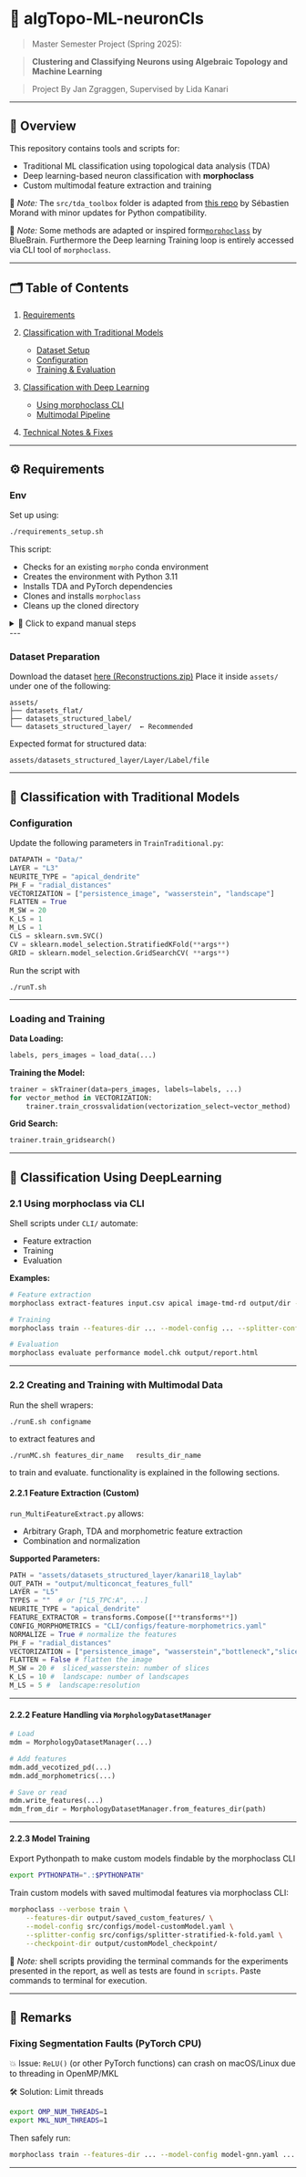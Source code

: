 # 🧠 algTopo-ML-neuronCls
> Master Semester Project (Spring 2025):

> **Clustering and Classifying Neurons using Algebraic Topology and Machine Learning**

> Project By Jan Zgraggen, Supervised by Lida Kanari

---

## 📁 Overview

This repository contains tools and scripts for:

* Traditional ML classification using topological data analysis (TDA)
* Deep learning-based neuron classification with **morphoclass**
* Custom multimodal feature extraction and training

📎 *Note:* The `src/tda_toolbox` folder is adapted from [this repo](https://github.com/Eagleseb/tda_toolbox) by Sébastien Morand with minor updates for Python compatibility.

📎 *Note:* Some methods are adapted or inspired form[`morphoclass`](https://github.com/BlueBrain/morphoclass) by BlueBrain. Furthermore the Deep learning Training loop is entirely accessed via CLI tool of `morphoclass`.

---

## 🗂️ Table of Contents

1. [Requirements](#-requirements)
2. [Classification with Traditional Models](#-classification-with-traditional-models)

   * [Dataset Setup](#dataset-preparation)
   * [Configuration](#configuration)
   * [Training & Evaluation](#training-the-model)
3. [Classification with Deep Learning](#-classification-using-deeplearning)

   * [Using morphoclass CLI](#21-using-morphoclass-via-cli)
   * [Multimodal Pipeline](#22-creating-and-training-with-multimodal-data)
4. [Technical Notes & Fixes](#-remarks)

---

## ⚙️ Requirements
### Env
Set up using:

```bash
./requirements_setup.sh
```

This script:

* Checks for an existing `morpho` conda environment
* Creates the environment with Python 3.11
* Installs TDA and PyTorch dependencies
* Clones and installs `morphoclass`
* Cleans up the cloned directory

<details>
<summary>🔧 Click to expand manual steps</summary>

```bash
conda create --name morpho python=3.11
conda activate morpho
conda install -c conda-forge dionysus
pip install -r requirements.txt
pip install torch_scatter torch_sparse torch_cluster torch_spline_conv -f https://data.pyg.org/whl/torch-2.6.0+cpu.html

git clone git@github.com:lidakanari/morphoclass.git
cd morphoclass && ./install.sh && cd ..
rm -rf morphoclass
```

</details>
---


### Dataset Preparation

Download the dataset [here (Reconstructions.zip)](https://zenodo.org/record/5909613#.YygtAmxBw5k)
Place it inside `assets/` under one of the following:

```
assets/
├── datasets_flat/
├── datasets_structured_label/
└── datasets_structured_layer/  ← Recommended
```

Expected format for structured data:

```
assets/datasets_structured_layer/Layer/Label/file
```

---

## 🧪 Classification with Traditional Models


### Configuration

Update the following parameters in `TrainTraditional.py`:

```python
DATAPATH = "Data/"
LAYER = "L3"
NEURITE_TYPE = "apical_dendrite"
PH_F = "radial_distances"
VECTORIZATION = ["persistence_image", "wasserstein", "landscape"]
FLATTEN = True
M_SW = 20
K_LS = 1
M_LS = 1
CLS = sklearn.svm.SVC()
CV = sklearn.model_selection.StratifiedKFold(**args**)
GRID = sklearn.model_selection.GridSearchCV( **args**)
```

Run the script with

```
./runT.sh
```
---

### Loading and Training

**Data Loading:**

```python
labels, pers_images = load_data(...)
```

**Training the Model:**

```python
trainer = skTrainer(data=pers_images, labels=labels, ...)
for vector_method in VECTORIZATION:
    trainer.train_crossvalidation(vectorization_select=vector_method)
```

**Grid Search:**

```python
trainer.train_gridsearch()
```

---

## 🤖 Classification Using DeepLearning

### 2.1 Using morphoclass via CLI

Shell scripts under `CLI/` automate:

* Feature extraction
* Training
* Evaluation

**Examples:**

```bash
# Feature extraction
morphoclass extract-features input.csv apical image-tmd-rd output/dir --force

# Training
morphoclass train --features-dir ... --model-config ... --splitter-config ... --checkpoint-dir ...

# Evaluation
morphoclass evaluate performance model.chk output/report.html
```

---

### 2.2 Creating and Training with Multimodal Data

Run the shell wrapers: 
```
./runE.sh configname
```
to extract features and 
```
./runMC.sh features_dir_name   results_dir_name
```
to train and evaluate. 
functionality is explained in the following sections.

#### 2.2.1 Feature Extraction (Custom)

`run_MultiFeatureExtract.py` allows:

* Arbitrary Graph, TDA and morphometric feature extraction
* Combination and normalization

**Supported Parameters:**

```python
PATH = "assets/datasets_structured_layer/kanari18_laylab"
OUT_PATH = "output/multiconcat_features_full"
LAYER = "L5"
TYPES = ""  # or ["L5_TPC:A", ...]
NEURITE_TYPE = "apical_dendrite"
FEATURE_EXTRACTOR = transforms.Compose([**transforms**])
CONFIG_MORPHOMETRICS = "CLI/configs/feature-morphometrics.yaml"
NORMALIZE = True # normalize the features
PH_F = "radial_distances"   
VECTORIZATION = ["persistence_image", "wasserstein","bottleneck","sliced_wasserstein", "landscape"] 
FLATTEN = False # flatten the image
M_SW = 20 #  sliced_wasserstein: number of slices
K_LS = 10 #  landscape: number of landscapes
M_LS = 5 #  landscape:resolution
```

---

#### 2.2.2 Feature Handling via `MorphologyDatasetManager`

```python
# Load
mdm = MorphologyDatasetManager(...)

# Add features
mdm.add_vecotized_pd(...)
mdm.add_morphometrics(...)

# Save or read
mdm.write_features(...)
mdm_from_dir = MorphologyDatasetManager.from_features_dir(path)
```

---

#### 2.2.3 Model Training
Export Pythonpath to make custom models findable by the morphoclass CLI
```bash
export PYTHONPATH=".:$PYTHONPATH"
```

Train custom models with saved multimodal features via morphoclass CLI:

```bash
morphoclass --verbose train \
    --features-dir output/saved_custom_features/ \
    --model-config src/configs/model-customModel.yaml \
    --splitter-config src/configs/splitter-stratified-k-fold.yaml \
    --checkpoint-dir output/customModel_checkpoint/

```

📎 *Note:* shell scripts providing the terminal commands for the experiments presented in the report, as well as tests are found in `scripts`. Paste commands to terminal for execution. 

---

## 🧵 Remarks

### Fixing Segmentation Faults (PyTorch CPU)

💥 Issue: `ReLU()` (or other PyTorch functions) can crash on macOS/Linux due to threading in OpenMP/MKL

🛠️ Solution: Limit threads

```bash
export OMP_NUM_THREADS=1
export MKL_NUM_THREADS=1
```

Then safely run:

```bash
morphoclass train --features-dir ... --model-config model-gnn.yaml ...
```

---


